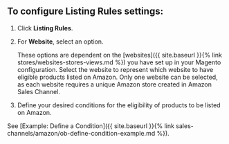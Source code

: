 
## To configure Listing Rules settings:

1. Click **Listing Rules**.

2. For **Website**, select an option.

   These options are dependent on the [websites]({{ site.baseurl }}{% link stores/websites-stores-views.md %}) you have set up in your Magento configuration. Select the website to represent which website to have eligible products listed on Amazon. Only one website can be selected, as each website requires a unique Amazon store created in Amazon Sales Channel.

1. Define your desired conditions for the eligibility of products to be listed on Amazon.

See [Example: Define a Condition]({{ site.baseurl }}{% link sales-channels/amazon/ob-define-condition-example.md %}).

